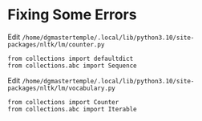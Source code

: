 # Fixing Some Errors

Edit `/home/dgmastertemple/.local/lib/python3.10/site-packages/nltk/lm/counter.py`
```
from collections import defaultdict
from collections.abc import Sequence
```

Edit `/home/dgmastertemple/.local/lib/python3.10/site-packages/nltk/lm/vocabulary.py`
```
from collections import Counter
from collections.abc import Iterable
```
